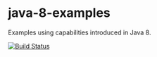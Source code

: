 java-8-examples
===============

Examples using capabilities introduced in Java 8.

[![Build Status](https://drone.io/github.com/asoftwareguy/java-8-examples/status.png)](https://drone.io/github.com/asoftwareguy/java-8-examples/latest)
